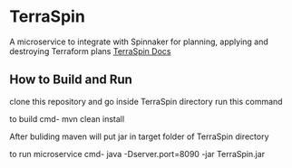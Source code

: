 # TerraSpin

A microservice to integrate with Spinnaker for planning, applying and destroying Terraform plans
[TerraSpin Docs](https://docs.opsmx.com/codelabs/terraform-spinnaker) 
## How to Build and Run
clone this repository and go inside TerraSpin directory run this command

to build cmd- mvn clean install

After buliding maven will put jar in target folder of TerraSpin directory

to run microservice cmd- java  -Dserver.port=8090 -jar TerraSpin.jar


